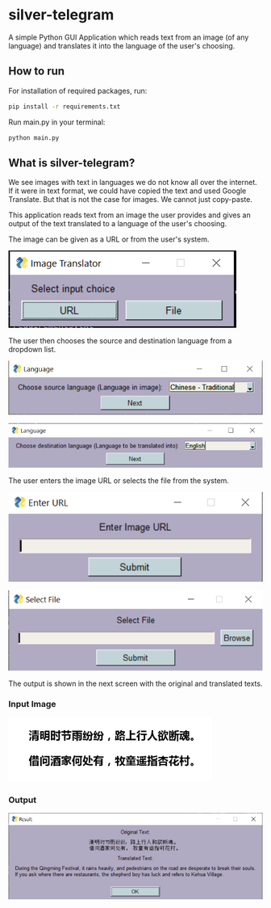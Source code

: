 # silver-telegram
A simple Python GUI Application which reads text from an image (of any language) and translates it into the language of the user's choosing.

## How to run

For installation of required packages, run:

```sh
pip install -r requirements.txt
```

Run main.py in your terminal:

```sh
python main.py
```

## What is silver-telegram?

We see images with text in languages we do not know all over the internet. If it were in text format, we could have copied the text and used Google Translate. But that is not the case for images. We cannot just copy-paste.

This application reads text from an image the user provides and gives an output of the text translated to a language of the user's choosing.

The image can be given as a URL or from the user's system.

![](images/input_choice.PNG)

The user then chooses the source and destination language from a dropdown list.

![](images/source_lang.PNG)

![](images/dest_lang.PNG)

The user enters the image URL or selects the file from the system.

![](images/url.PNG)

![](images/file.PNG)

The output is shown in the next screen with the original and translated texts.

### Input Image
![INPUT](images/ch1.PNG)

### Output
![OUTPUT](images/output.PNG)